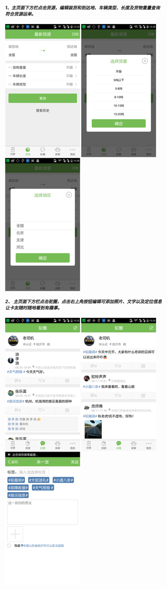 ##### 1、主页面下方栏点击货源，编辑装货和到达地、车辆类型、长度及货物重量查询符合货源运单。

![](/assets/货源查询.png)   ![](/assets/货源查询2.png)   ![](/assets/货源查询3.png)

##### 2、 主页面下方栏点击驼圈，点击右上角按钮编辑可添加照片、文字以及定位信息让卡友随时随地看到有趣事。

![](/assets/驼圈1.png)   ![](/assets/驼圈2.png)   ![](/assets/驼圈3.png)

